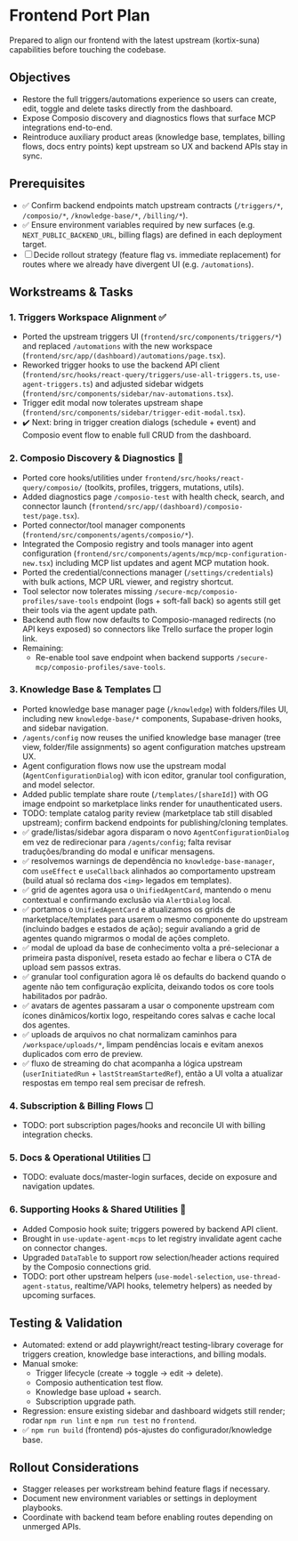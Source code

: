 # Frontend Port Plan

Prepared to align our frontend with the latest upstream (kortix-suna) capabilities before touching the codebase.

## Objectives
- Restore the full triggers/automations experience so users can create, edit, toggle and delete tasks directly from the dashboard.
- Expose Composio discovery and diagnostics flows that surface MCP integrations end-to-end.
- Reintroduce auxiliary product areas (knowledge base, templates, billing flows, docs entry points) kept upstream so UX and backend APIs stay in sync.

## Prerequisites
- ✅ Confirm backend endpoints match upstream contracts (`/triggers/*`, `/composio/*`, `/knowledge-base/*`, `/billing/*`).
- ✅ Ensure environment variables required by new surfaces (e.g. `NEXT_PUBLIC_BACKEND_URL`, billing flags) are defined in each deployment target.
- ☐ Decide rollout strategy (feature flag vs. immediate replacement) for routes where we already have divergent UI (e.g. `/automations`).

## Workstreams & Tasks

### 1. Triggers Workspace Alignment ✅
- Ported the upstream triggers UI (`frontend/src/components/triggers/*`) and replaced `/automations` with the new workspace (`frontend/src/app/(dashboard)/automations/page.tsx`).
- Reworked trigger hooks to use the backend API client (`frontend/src/hooks/react-query/triggers/use-all-triggers.ts`, `use-agent-triggers.ts`) and adjusted sidebar widgets (`frontend/src/components/sidebar/nav-automations.tsx`).
- Trigger edit modal now tolerates upstream shape (`frontend/src/components/sidebar/trigger-edit-modal.tsx`).
- ✔️ Next: bring in trigger creation dialogs (schedule + event) and Composio event flow to enable full CRUD from the dashboard.

### 2. Composio Discovery & Diagnostics 🚧
- Ported core hooks/utilities under `frontend/src/hooks/react-query/composio/` (toolkits, profiles, triggers, mutations, utils).
- Added diagnostics page `/composio-test` with health check, search, and connector launch (`frontend/src/app/(dashboard)/composio-test/page.tsx`).
- Ported connector/tool manager components (`frontend/src/components/agents/composio/*`).
- Integrated the Composio registry and tools manager into agent configuration (`frontend/src/components/agents/mcp/mcp-configuration-new.tsx`) including MCP list updates and agent MCP mutation hook.
- Ported the credential/connections manager (`/settings/credentials`) with bulk actions, MCP URL viewer, and registry shortcut.
- Tool selector now tolerates missing `/secure-mcp/composio-profiles/save-tools` endpoint (logs + soft-fall back) so agents still get their tools via the agent update path.
- Backend auth flow now defaults to Composio-managed redirects (no API keys exposed) so connectors like Trello surface the proper login link.
- Remaining:
  - Re-enable tool save endpoint when backend supports `/secure-mcp/composio-profiles/save-tools`.

### 3. Knowledge Base & Templates ☐
- Ported knowledge base manager page (`/knowledge`) with folders/files UI, including new `knowledge-base/*` components, Supabase-driven hooks, and sidebar navigation.
- `/agents/config` now reuses the unified knowledge base manager (tree view, folder/file assignments) so agent configuration matches upstream UX.
- Agent configuration flows now use the upstream modal (`AgentConfigurationDialog`) with icon editor, granular tool configuration, and model selector.
- Added public template share route (`/templates/[shareId]`) with OG image endpoint so marketplace links render for unauthenticated users.
- TODO: template catalog parity review (marketplace tab still disabled upstream); confirm backend endpoints for publishing/cloning templates.
- ✅ grade/listas/sidebar agora disparam o novo `AgentConfigurationDialog` em vez de redirecionar para `/agents/config`; falta revisar traduções/branding do modal e unificar mensagens.
- ✅ resolvemos warnings de dependência no `knowledge-base-manager`, com `useEffect` e `useCallback` alinhados ao comportamento upstream (build atual só reclama dos `<img>` legados em templates).
- ✅ grid de agentes agora usa o `UnifiedAgentCard`, mantendo o menu contextual e confirmando exclusão via `AlertDialog` local.
- ✅ portamos o `UnifiedAgentCard` e atualizamos os grids de marketplace/templates para usarem o mesmo componente do upstream (incluindo badges e estados de ação); seguir avaliando a grid de agentes quando migrarmos o modal de ações completo.
- ✅ modal de upload da base de conhecimento volta a pré-selecionar a primeira pasta disponível, reseta estado ao fechar e libera o CTA de upload sem passos extras.
- ✅ granular tool configuration agora lê os defaults do backend quando o agente não tem configuração explícita, deixando todos os core tools habilitados por padrão.
- ✅ avatars de agentes passaram a usar o componente upstream com ícones dinâmicos/kortix logo, respeitando cores salvas e cache local dos agentes.
- ✅ uploads de arquivos no chat normalizam caminhos para `/workspace/uploads/*`, limpam pendências locais e evitam anexos duplicados com erro de preview.
- ✅ fluxo de streaming do chat acompanha a lógica upstream (`userInitiatedRun` + `lastStreamStartedRef`), então a UI volta a atualizar respostas em tempo real sem precisar de refresh.

### 4. Subscription & Billing Flows ☐
- TODO: port subscription pages/hooks and reconcile UI with billing integration checks.

### 5. Docs & Operational Utilities ☐
- TODO: evaluate docs/master-login surfaces, decide on exposure and navigation updates.

### 6. Supporting Hooks & Shared Utilities 🚧
- Added Composio hook suite; triggers powered by backend API client.
- Brought in `use-update-agent-mcps` to let registry invalidate agent cache on connector changes.
- Upgraded `DataTable` to support row selection/header actions required by the Composio connections grid.
- TODO: port other upstream helpers (`use-model-selection`, `use-thread-agent-status`, realtime/VAPI hooks, telemetry helpers) as needed by upcoming surfaces.

## Testing & Validation
- Automated: extend or add playwright/react testing-library coverage for triggers creation, knowledge base interactions, and billing modals.
- Manual smoke:
  - Trigger lifecycle (create → toggle → edit → delete).
  - Composio authentication test flow.
  - Knowledge base upload + search.
  - Subscription upgrade path.
- Regression: ensure existing sidebar and dashboard widgets still render; rodar `npm run lint` e `npm run test` no `frontend`.
- ✅ `npm run build` (frontend) pós-ajustes do configurador/knowledge base.

## Rollout Considerations
- Stagger releases per workstream behind feature flags if necessary.
- Document new environment variables or settings in deployment playbooks.
- Coordinate with backend team before enabling routes depending on unmerged APIs.
